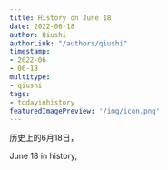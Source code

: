 ```yaml
---
title: History on June 18
date: 2022-06-18
author: Qiushi 
authorLink: "/authors/qiushi"
timestamp: 
- 2022-06
- 06-18
multitype: 
- qiushi
tags: 
- todayinhistory
featuredImagePreview: '/img/icon.png'
---
```









历史上的6月18日，

June 18 in history, 

<!--more-->

